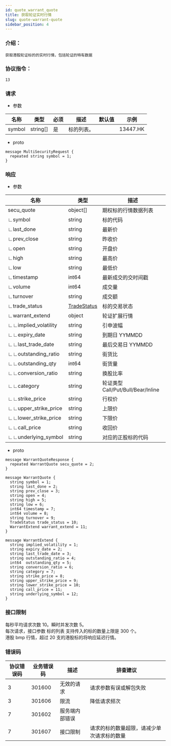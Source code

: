 ```yaml
---
id: quote_warrant_quote
title: 获取轮证实时行情
slug: quote-warrant-quote
sidebar_position: 4
---
```


### 介绍：
    获取港股轮证标的的实时行情，包括轮证的特有数据
### 协议指令：
    13
### 请求
* 参数

| 名称 | 类型   | 必须  | 描述      |  默认值  |  示例   |
|-------|-------|-----|---------|-----|----|
| symbol | string[]   | 是  | 标的列表。| | 13447.HK|

* proto
```
message MultiSecurityRequest {
  repeated string symbol = 1;
}
```
### 响应
* 参数

| 名称 | 类型   | 描述  | 
|-------|-------|-----|
|secu_quote|object[]| 期权标的行情数据列表 |
|∟symbol|string| 标的代码 |
|∟last_done|string| 最新价 |
|∟prev_close|string| 昨收价 |
|∟open|string| 开盘价 |
|∟high|string| 最高价 |
|∟low|string| 最低价 |
|∟timestamp|int64| 最新成交的交时间戳 |
|∟volume|int64| 成交量 |
|∟turnover|string| 成交额 |
|∟trade_status|[TradeStatus](../quote-object#tradestatus)| 标的交易状态 |
|∟warrant_extend|object| 轮证扩展行情 |
|∟∟implied_volatility|string| 引申波幅 |
|∟∟expiry_date|string| 到期日 YYMMDD|
|∟∟last_trade_date|string| 最后交易日 YYMMDD|
|∟∟outstanding_ratio|string| 街货比 |
|∟∟outstanding_qty|int64| 街货量 |
|∟∟conversion_ratio|string| 换股比率 |
|∟∟category|string| 轮证类型 Call/Put/Bull/Bear/Inline|
|∟∟strike_price|string| 行权价 |
|∟∟upper_strike_price|string| 上限价 |
|∟∟lower_strike_price|string| 下限价 |
|∟∟call_price|string| 收回价 |
|∟∟underlying_symbol|string| 对应的正股标的代码 |

* proto
```
message WarrantQuoteResponse {
  repeated WarrantQuote secu_quote = 2;
}

message WarrantQuote {
  string symbol = 1;
  string last_done = 2;
  string prev_close = 3;
  string open = 4;
  string high = 5;
  string low = 6;
  int64 timestamp = 7;
  int64 volume = 8;
  string turnover = 9;
  TradeStatus trade_status = 10;
  WarrantExtend warrant_extend = 11;
}

message WarrantExtend {
  string implied_volatility = 1;
  string expiry_date = 2;
  string last_trade_date = 3;
  string outstanding_ratio = 4;
  int64  outstanding_qty = 5;
  string conversion_ratio = 6;
  string category = 7;
  string strike_price = 8;
  string upper_strike_price = 9;
  string lower_strike_price = 10;
  string call_price = 11;
  string underlying_symbol = 12;
}
```
### 接口限制
每秒平均请求次数 10。瞬时并发次数 5。    
每次请求，接口参数 标的列表 支持传入的标的数量上限是 300 个。    
港股 bmp 行情，超过 20 支的港股标的将响应延迟行情。    

### 错误码

| 协议错误码 | 业务错误码   | 描述  | 排查建议 |
|-------|-------|-----|----|
|3 | 301600| 无效的请求 | 请求参数有误或解包失败 |
|3 | 301606| 限流 | 降低请求频次 |
|7 | 301602| 服务端内部错误 ||
|7 | 301607| 接口限制 | 请求的标的数量超限，请减少单次请求标的数量 |
